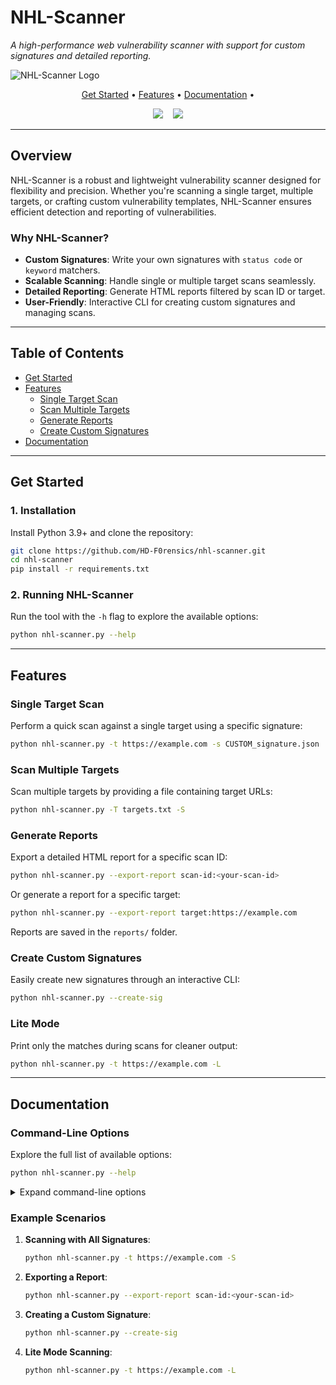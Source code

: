 # **NHL-Scanner**  
*A high-performance web vulnerability scanner with support for custom signatures and detailed reporting.*

![NHL-Scanner Logo](/static/nhl-scanner-cover-image.png)

<p align="center">
  <a href="#get-started">Get Started</a> •
  <a href="#features">Features</a> •
  <a href="#documentation">Documentation</a> •
</p>

<p align="center">

<img src="https://img.shields.io/badge/python-3.9+-blue.svg?style=for-the-badge&logo=python&logoColor=white">
&nbsp;&nbsp;
<a href="#documentation"><img src="https://img.shields.io/badge/documentation-%23000000.svg?style=for-the-badge&logo=read-the-docs&logoColor=white"></a>

</p>

---

## **Overview**

NHL-Scanner is a robust and lightweight vulnerability scanner designed for flexibility and precision. Whether you're scanning a single target, multiple targets, or crafting custom vulnerability templates, NHL-Scanner ensures efficient detection and reporting of vulnerabilities.

### **Why NHL-Scanner?**
- **Custom Signatures**: Write your own signatures with `status code` or `keyword` matchers.
- **Scalable Scanning**: Handle single or multiple target scans seamlessly.
- **Detailed Reporting**: Generate HTML reports filtered by scan ID or target.
- **User-Friendly**: Interactive CLI for creating custom signatures and managing scans.

---

## **Table of Contents**

- [Get Started](#get-started)
- [Features](#features)
  - [Single Target Scan](#single-target-scan)
  - [Scan Multiple Targets](#scan-multiple-targets)
  - [Generate Reports](#generate-reports)
  - [Create Custom Signatures](#create-custom-signatures)
- [Documentation](#documentation)

---

## **Get Started**

### **1. Installation**

Install Python 3.9+ and clone the repository:

```bash
git clone https://github.com/HD-F0rensics/nhl-scanner.git
cd nhl-scanner
pip install -r requirements.txt
```

### **2. Running NHL-Scanner**

Run the tool with the `-h` flag to explore the available options:

```bash
python nhl-scanner.py --help
```

---

## **Features**

### **Single Target Scan**

Perform a quick scan against a single target using a specific signature:

```bash
python nhl-scanner.py -t https://example.com -s CUSTOM_signature.json
```

### **Scan Multiple Targets**

Scan multiple targets by providing a file containing target URLs:

```bash
python nhl-scanner.py -T targets.txt -S
```

### **Generate Reports**

Export a detailed HTML report for a specific scan ID:

```bash
python nhl-scanner.py --export-report scan-id:<your-scan-id>
```

Or generate a report for a specific target:

```bash
python nhl-scanner.py --export-report target:https://example.com
```

Reports are saved in the `reports/` folder.

### **Create Custom Signatures**

Easily create new signatures through an interactive CLI:

```bash
python nhl-scanner.py --create-sig
```

### **Lite Mode**

Print only the matches during scans for cleaner output:

```bash
python nhl-scanner.py -t https://example.com -L
```

---

## **Documentation**

### **Command-Line Options**

Explore the full list of available options:

```bash
python nhl-scanner.py --help
```

<details>
  <summary>Expand command-line options</summary>

```plaintext
-t, --target               Specify a single target URL
-T, --targets              File containing multiple target URLs
-S, --all_signatures       Use all signatures in the 'signatures' folder
-s, --signature            Use a specific signature file
-L, --lite                 Lite mode: print only matches
--export-report            Export a report by scan-id or target (e.g., scan-id:<id> or target:<url>)
--create-sig               Create a custom signature interactively
```

</details>

### **Example Scenarios**

1. **Scanning with All Signatures**:
    ```bash
    python nhl-scanner.py -t https://example.com -S
    ```

2. **Exporting a Report**:
    ```bash
    python nhl-scanner.py --export-report scan-id:<your-scan-id>
    ```

3. **Creating a Custom Signature**:
    ```bash
    python nhl-scanner.py --create-sig
    ```

4. **Lite Mode Scanning**:
    ```bash
    python nhl-scanner.py -t https://example.com -L
    ```


